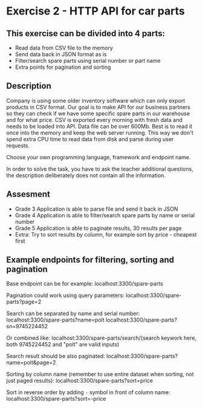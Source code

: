 # Exercise 2 - HTTP API for car parts

## This exercise can be divided into 4 parts:
* Read data from CSV file to the memory
* Send data back in JSON format as is
* Filter/search spare parts using serial number or part name
* Extra points for pagination and sorting

## Description
Company is using some older inventory software which can only export products in CSV format.
Our goal is to make API for our business partners so they can check if we have some specific spare parts in our warehouse and for what price.
CSV is exported every morning with fresh data and needs to be loaded into API.
Data file can be over 600Mb. Best is to read it once into the memory and keep the web server running.
This way we don't spend extra CPU time to read data from disk and parse during user requests.

Choose your own programming language, framework and endpoint name.

In order to solve the task, you have to ask the teacher additional questions, the description deliberately does not contain all the information.

## Assesment
 - Grade 3 Application is able to parse file and send it back in JSON
 - Grade 4 Application is able to filter/search spare parts by name or serial number
 - Grade 5 Application is able to paginate results, 30 results per page
 - Extra: Try to sort results by column, for example sort by price - cheapest first

## Example endpoints for filtering, sorting and pagination
Base endpoint can be for example:
  localhost:3300/spare-parts

Pagination could work using query parameters:
  localhost:3300/spare-parts?page=2

Search can be separated by name and serial number:
  localhost:3300/spare-parts?name=polt
  localhost:3300/spare-parts?sn=9745224452
  
Or combined like:
  localhost:3300/spare-parts/search/(search keywork here, both 9745224452 and "polt" are valid inputs)
  
Search result should be also paginated:
  localhost:3300/spare-parts?name=polt&page=2

Sorting by column name (remember to use entire dataset when sorting, not just paged results):
  localhost:3300/spare-parts?sort=price
  
Sort in reverse order by adding `-` symbol in front of column name:
  localhost:3300/spare-parts?sort=-price
